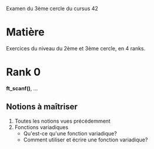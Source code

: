 Examen du 3ème cercle du cursus 42

# Matière
Exercices du niveau du 2ème et 3ème cercle, en 4 ranks.

# Rank 0
**ft_scanf()**, ...
## Notions à maîtriser
1. Toutes les notions vues précédemment
2. Fonctions variadiques
   - Qu'est-ce qu'une fonction variadique?
   - Comment utiliser et écrire une fonction variadique?
